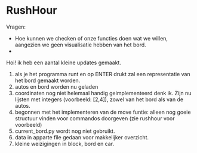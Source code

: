 # RushHour
Vragen:
- Hoe kunnen we checken of onze functies doen wat we willen, aangezien we geen
visualisatie hebben van het bord.
-
Hoi!
ik heb een aantal kleine updates gemaakt.
1. als je het programma runt en op ENTER drukt zal een representatie van het
bord gemaakt worden.
2. autos en bord worden nu geladen
3. coordinaten nog niet helemaal handig geimplementeerd denk ik. Zijn nu lijsten
met integers (voorbeeld: [2,4]), zowel van het bord als van de autos.
4. begonnen met het implementeren van de move funtie: alleen nog goeie structuur
vinden voor commandos doorgeven (zie rushhour voor voorbeeld)
5. current_bord.py wordt nog niet gebruikt.
6. data in apparte file gedaan voor makkelijker overzicht.
7. kleine weizigingen in block, bord en car. 
